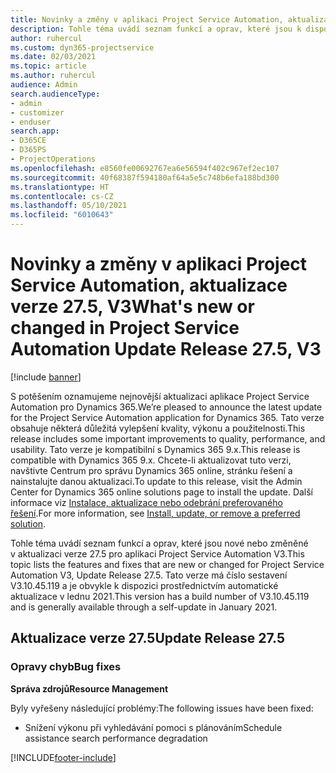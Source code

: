 ```yaml
---
title: Novinky a změny v aplikaci Project Service Automation, aktualizace verze 27.5, oprava hotfix, V3
description: Tohle téma uvádí seznam funkcí a oprav, které jsou k dispozici v aktualizaci verze 27.5, oprava hotfix, pro aplikaci Project Service Automation V3.
author: ruhercul
ms.custom: dyn365-projectservice
ms.date: 02/03/2021
ms.topic: article
ms.author: ruhercul
audience: Admin
search.audienceType:
- admin
- customizer
- enduser
search.app:
- D365CE
- D365PS
- ProjectOperations
ms.openlocfilehash: e8560fe00692767ea6e56594f402c967ef2ec107
ms.sourcegitcommit: 40f68387f594180af64a5e5c748b6efa188bd300
ms.translationtype: HT
ms.contentlocale: cs-CZ
ms.lasthandoff: 05/10/2021
ms.locfileid: "6010643"
---
```

# <a name="whats-new-or-changed-in-project-service-automation-update-release-275-v3"></a><span data-ttu-id="e3e1f-103">Novinky a změny v aplikaci Project Service Automation, aktualizace verze 27.5, V3</span><span class="sxs-lookup"><span data-stu-id="e3e1f-103">What's new or changed in Project Service Automation Update Release 27.5, V3</span></span>

[!include [banner](../includes/psa-now-project-operations.md)]

<span data-ttu-id="e3e1f-104">S potěšením oznamujeme nejnovější aktualizaci aplikace Project Service Automation pro Dynamics 365.</span><span class="sxs-lookup"><span data-stu-id="e3e1f-104">We’re pleased to announce the latest update for the Project Service Automation application for Dynamics 365.</span></span> <span data-ttu-id="e3e1f-105">Tato verze obsahuje některá důležitá vylepšení kvality, výkonu a použitelnosti.</span><span class="sxs-lookup"><span data-stu-id="e3e1f-105">This release includes some important improvements to quality, performance, and usability.</span></span> <span data-ttu-id="e3e1f-106">Tato verze je kompatibilní s Dynamics 365 9.x.</span><span class="sxs-lookup"><span data-stu-id="e3e1f-106">This release is compatible with Dynamics 365 9.x.</span></span> <span data-ttu-id="e3e1f-107">Chcete-li aktualizovat tuto verzi, navštivte Centrum pro správu Dynamics 365 online, stránku řešení a nainstalujte danou aktualizaci.</span><span class="sxs-lookup"><span data-stu-id="e3e1f-107">To update to this release, visit the Admin Center for Dynamics 365 online solutions page to install the update.</span></span> <span data-ttu-id="e3e1f-108">Další informace viz [Instalace, aktualizace nebo odebrání preferovaného řešení](/power-platform/admin/install-remove-preferred-solution).</span><span class="sxs-lookup"><span data-stu-id="e3e1f-108">For more information, see [Install, update, or remove a preferred solution](/power-platform/admin/install-remove-preferred-solution).</span></span>

<span data-ttu-id="e3e1f-109">Tohle téma uvádí seznam funkcí a oprav, které jsou nové nebo změněné v aktualizaci verze 27.5 pro aplikaci Project Service Automation V3.</span><span class="sxs-lookup"><span data-stu-id="e3e1f-109">This topic lists the features and fixes that are new or changed for Project Service Automation V3, Update Release 27.5.</span></span> <span data-ttu-id="e3e1f-110">Tato verze má číslo sestavení V3.10.45.119 a je obvykle k dispozici prostřednictvím automatické aktualizace v lednu 2021.</span><span class="sxs-lookup"><span data-stu-id="e3e1f-110">This version has a build number of V3.10.45.119 and is generally available through a self-update in January 2021.</span></span>

## <a name="update-release-275"></a><span data-ttu-id="e3e1f-111">Aktualizace verze 27.5</span><span class="sxs-lookup"><span data-stu-id="e3e1f-111">Update Release 27.5</span></span>

### <a name="bug-fixes"></a><span data-ttu-id="e3e1f-112">Opravy chyb</span><span class="sxs-lookup"><span data-stu-id="e3e1f-112">Bug fixes</span></span>


<span data-ttu-id="e3e1f-113">**Správa zdrojů**</span><span class="sxs-lookup"><span data-stu-id="e3e1f-113">**Resource Management**</span></span>

<span data-ttu-id="e3e1f-114">Byly vyřešeny následující problémy:</span><span class="sxs-lookup"><span data-stu-id="e3e1f-114">The following issues have been fixed:</span></span>

- <span data-ttu-id="e3e1f-115">Snížení výkonu při vyhledávání pomoci s plánováním</span><span class="sxs-lookup"><span data-stu-id="e3e1f-115">Schedule assistance search performance degradation</span></span>


[!INCLUDE[footer-include](../includes/footer-banner.md)]